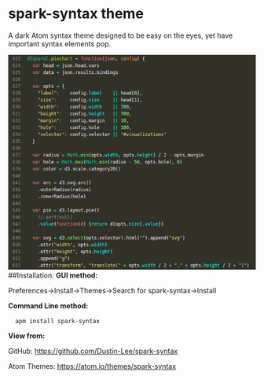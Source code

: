# spark-syntax theme
A dark Atom syntax theme designed to be easy on the eyes, yet have important syntax elements pop.

![screenshot](https://raw.githubusercontent.com/Dustin-Lee/spark-syntax/master/screenshot.png)
##Installation:
**GUI method:**

Preferences->Install->Themes->Search for spark-syntax->Install

**Command Line method:**
```
  apm install spark-syntax
```
**View from:**

GitHub: https://github.com/Dustin-Lee/spark-syntax

Atom Themes: https://atom.io/themes/spark-syntax
